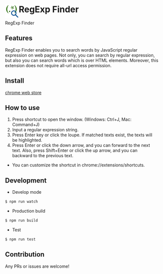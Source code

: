 # <img src="public/icons/icon_128.png" width="45" align="left"> RegExp Finder

RegExp Finder

## Features

RegExp Finder enables you to search words by JavaScript regular expression on web pages.
Not only, you can search by regular expression, but also you can search words which is over HTML elements.
Moreover, this extension does not require all-url access permission.

## Install

[chrome web store](https://chrome.google.com/webstore/detail/regexp-finder/hcgbknhogabmcmldkfgnmmjchljjfinh?hl=ja)

## How to use

1. Press shortcut to open the window. (Windows: Ctrl+J, Mac: Command+J)
2. Input a regular expression string.
3. Press Enter key or click the loupe. If matched texts exist, the texts will be highlighted.
4. Press Enter or click the down arrow, and you can forward to the next text.
Also, press Shift+Enter or click the up arrow, and you can backward to the previous text.

* You can customize the shortcut in chrome://extensions/shortcuts.

## Development

* Develop mode

```bash
$ npm run watch
```

* Production build

```bash
$ npm run build
```

* Test

```bash
$ npm run test
```


## Contribution

Any PRs or issues are welcome!
